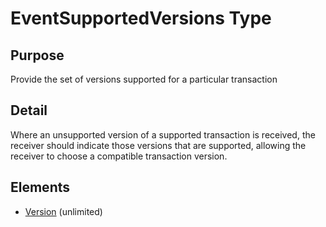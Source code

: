 # EventSupportedVersions Type

## Purpose

Provide the set of versions supported for a particular transaction

## Detail

Where an unsupported version of a supported transaction is received, the receiver should indicate those versions that are supported, allowing the receiver to choose a compatible transaction version.

## Elements

- [Version](ReleaseIdentifier.md) (unlimited)  